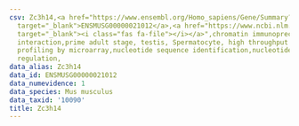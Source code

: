 ```yaml
---
csv: Zc3h14,<a href="https://www.ensembl.org/Homo_sapiens/Gene/Summary?db=core;g=ENSMUSG00000021012"
  target="_blank">ENSMUSG00000021012</a>,<a href="https://www.ncbi.nlm.nih.gov/pubmed/23834426"
  target="_blank"><i class="fas fa-file"></i></a>",chromatin immunoprecipitation assay,direct
  interaction,prime adult stage, testis, Spermatocyte, high throughput transcription
  profiling by microarray,nucleotide sequence identification,nucleotide sequence identification,transcriptional
  regulation,
data_alias: Zc3h14
data_id: ENSMUSG00000021012
data_numevidence: 1
data_species: Mus musculus
data_taxid: '10090'
title: Zc3h14
---
```

